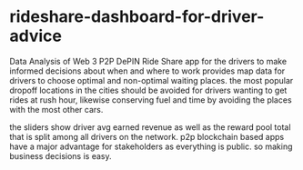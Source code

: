 # rideshare-dashboard-for-driver-advice
Data Analysis of Web 3 P2P DePIN Ride Share app for the drivers to make informed decisions about when and where to work
 provides map data for drivers to choose optimal and non-optimal waiting places. the most popular dropoff locations in the cities should be avoided for drivers wanting to get rides at rush hour, likewise conserving fuel and time by avoiding the places with the most other cars.

 the sliders show driver avg earned revenue as well as the reward pool total that is split among all drivers on the network. p2p blockchain based apps have a major advantage for stakeholders as everything is public. so making business decisions is easy.
